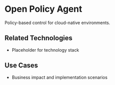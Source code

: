 # Open Policy Agent

Policy-based control for cloud-native environments.

## Related Technologies
- Placeholder for technology stack

## Use Cases
- Business impact and implementation scenarios
